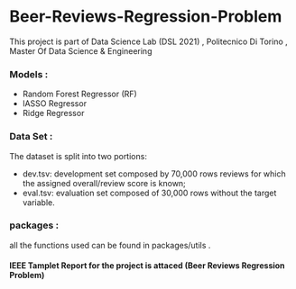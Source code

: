 # Beer-Reviews-Regression-Problem

This project is part of Data Science Lab (DSL 2021) , Politecnico Di Torino , Master Of Data Science & Engineering 

### Models :
- Random Forest Regressor (RF)
- lASSO Regressor
- Ridge Regressor

### Data Set :
The dataset is split into two portions:
- dev.tsv: development set composed by 70,000 rows
reviews for which the assigned overall/review score is
known;
- eval.tsv: evaluation set composed of 30,000 rows without
the target variable.

### packages  :
 all the functions used can be found in packages/utils .

#### IEEE Tamplet Report  for the project is attaced  (Beer Reviews Regression Problem)

